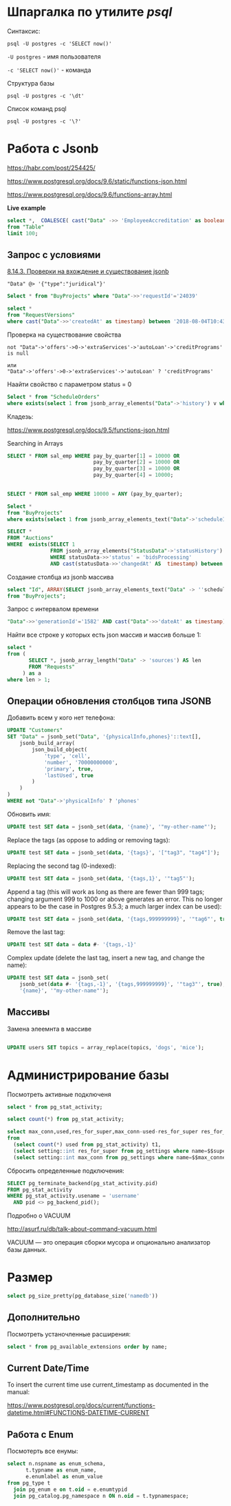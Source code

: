 # Шпаргалка по утилите *psql*

Синтаксис:

```psql -U postgres -c 'SELECT now()'```

```-U postgres``` - имя пользователя

```-c 'SELECT now()'``` - команда


Структура базы

```psql -U postgres -c '\dt'```


Список команд psql

```psql -U postgres -c '\?'```

# Работа с Jsonb

https://habr.com/post/254425/

https://www.postgresql.org/docs/9.6/static/functions-json.html

https://www.postgresql.org/docs/9.6/functions-array.html


**Live example**
```sql
select *,  COALESCE( cast("Data" ->> 'EmployeeAccreditation' as boolean), false) as EmployeeAccreditation
from "Table"
limit 100;
```
## Запрос с условиями

[8.14.3. Проверки на вхождение и существование jsonb](https://postgrespro.ru/docs/postgrespro/9.6/datatype-json "8.14. Типы JSON postgrespro 9.6")

```
"Data" @> '{"type":"juridical"}'
```

```sql
Select * from "BuyProjects" where "Data"->>'requestId'='24039'
```

```sql
select *
from "RequestVersions"
where cast("Data"->>'createdAt' as timestamp) between '2018-08-04T10:43' and '2018-08-04T10:45'
```

Проверка на существование свойства

```
not "Data"->'offers'->0->'extraServices'->'autoLoan'->'creditPrograms' is null

или
"Data"->'offers'->0->'extraServices'->'autoLoan' ? 'creditPrograms'

```

Наайти свойство с параметром status = 0

```sql
Select * from "ScheduleOrders"
where exists(select 1 from jsonb_array_elements("Data"->'history') v where v->>'status'='0')
```

Кладезь:

https://www.postgresql.org/docs/9.5/functions-json.html



Searching in Arrays
```sql
SELECT * FROM sal_emp WHERE pay_by_quarter[1] = 10000 OR
                            pay_by_quarter[2] = 10000 OR
                            pay_by_quarter[3] = 10000 OR
                            pay_by_quarter[4] = 10000;
                            
```

```sql
SELECT * FROM sal_emp WHERE 10000 = ANY (pay_by_quarter);
```


```sql
Select * 
from "BuyProjects" 
where exists(select 1 from jsonb_array_elements_text("Data"->'scheduleIds') v where cast(v as int)=27201);
```

```sql
SELECT *
FROM "Auctions"
WHERE  exists(SELECT 1
              FROM jsonb_array_elements("StatusData"->'statusHistory') AS statusData
              WHERE statusData->>'status' = 'bidsProcessing'
              AND cast(statusData->>'changedAt' AS  timestamp) between date '2019-08-02' AND date '2019-08-05');
```

Создание столбца из jsonb массива

```sql
select "Id", ARRAY(SELECT jsonb_array_elements_text("Data" -> ''scheduleIds''))::int[] 
from "BuyProjects";
```

Запрос с интервалом времени

```sql
"Data"->>'generationId'='1582' AND cast("Data"->>'dateAt' as timestamp) > current_timestamp - interval '60 days';
```

Найти все строке у которых есть json массив и массив больше 1:

```sql
select *
from (
       SELECT *, jsonb_array_length("Data" -> 'sources') AS len
       FROM "Requests"
     ) as a
where len > 1;
```

## Операции обновления столбцов типа JSONB 

Добавить всем у кого нет телефона:
```sql
UPDATE "Customers" 
SET "Data" = jsonb_set("Data", '{physicalInfo,phones}'::text[],
	jsonb_build_array(
		json_build_object(
			'type', 'cell', 
			'number', '70000000000', 
			'primary', true, 
			'lastUsed', true
		)
	)
)
WHERE not "Data"->'physicalInfo' ? 'phones'
```

Обновить имя:

```sql
UPDATE test SET data = jsonb_set(data, '{name}', '"my-other-name"');
```

Replace the tags (as oppose to adding or removing tags):

```sql
UPDATE test SET data = jsonb_set(data, '{tags}', '["tag3", "tag4"]');
```

Replacing the second tag (0-indexed):

```sql
UPDATE test SET data = jsonb_set(data, '{tags,1}', '"tag5"');
```

Append a tag (this will work as long as there are fewer than 999 tags; changing argument 999 to 1000 or above generates an error. This no longer appears to be the case in Postgres 9.5.3; a much larger index can be used):

```sql
UPDATE test SET data = jsonb_set(data, '{tags,999999999}', '"tag6"', true);
```

Remove the last tag:

```sql
UPDATE test SET data = data #- '{tags,-1}'
```

Complex update (delete the last tag, insert a new tag, and change the name):

```sql
UPDATE test SET data = jsonb_set(
    jsonb_set(data #- '{tags,-1}', '{tags,999999999}', '"tag3"', true), 
    '{name}', '"my-other-name"');
```
## Массивы

Замена элеемнта в массиве
```sql

UPDATE users SET topics = array_replace(topics, 'dogs', 'mice');


```

# Администрирование базы

Посмотреть активные подключеня

```sql
select * from pg_stat_activity;

select count(*) from pg_stat_activity;
```

```sql
select max_conn,used,res_for_super,max_conn-used-res_for_super res_for_normal 
from 
  (select count(*) used from pg_stat_activity) t1,
  (select setting::int res_for_super from pg_settings where name=$$superuser_reserved_connections$$) t2,
  (select setting::int max_conn from pg_settings where name=$$max_connections$$) t3
```

Сбросить определенные подключения:

```sql
SELECT pg_terminate_backend(pg_stat_activity.pid)
FROM pg_stat_activity
WHERE pg_stat_activity.usename = 'username'
  AND pid <> pg_backend_pid();
 ```
 
 Подробно о VACUUM
 
 http://asurf.ru/db/talk-about-command-vacuum.html
 
 VACUUM — это операция сборки мусора и опционально анализатор базы данных.

# Размер
 
```sql
select pg_size_pretty(pg_database_size('namedb'))
```

 ## Дополнительно
 
 Посмотреть устаночленные расширения:
 ```sql
 select * from pg_available_extensions order by name;
 ```
 
 ## Current Date/Time
 
 
 To insert the current time use current_timestamp as documented in the manual:
 
 https://www.postgresql.org/docs/current/functions-datetime.html#FUNCTIONS-DATETIME-CURRENT
 
 ## Работа с Enum
 
 Посмотерть все енумы:
 
 ```sql
 select n.nspname as enum_schema,
       t.typname as enum_name,
       e.enumlabel as enum_value
from pg_type t
   join pg_enum e on t.oid = e.enumtypid
   join pg_catalog.pg_namespace n ON n.oid = t.typnamespace;
 ```
 
 
